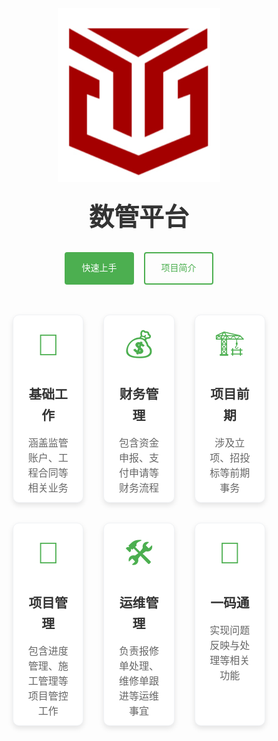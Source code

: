 <!DOCTYPE html>
<html lang="zh-CN">
<head>
  <meta charset="UTF-8">
  <meta name="viewport" content="width=device-width, initial-scale=1.0">
  <title>项目级 DIM 操作手册</title>
  <style>
    /* 全局样式重置 */
    * {
      box-sizing: border-box;
      margin: 0;
      padding: 0;
    }
    /* 定义颜色变量 */
    :root {
      --accent-color: #4CAF50;
      --text-color: #333;
      --text-light-color: #666;
      --border-color: #f0f2f5;
    }
    body {
      font-family: Arial, sans-serif;
      line-height: 1.6;
      color: var(--text-color);
    }
    .custom-header {
      display: flex;
      flex-direction: column;
      justify-content: center;
      align-items: center;
      margin-top:100px;
      margin-bottom: 3rem;
    }
    .header-logo {
      width: 260px; 
      height: auto;
    }
    .header-title {
      font-size: 2.5rem;
      margin: 24px     ;
    }
    .header-subtitle {
      font-size: 1.2rem;
      margin-bottom: 2rem;
    }
    .button-container {
      display: flex;
      gap: 1rem;
    }
    .custom-button {
      padding: 0.8rem 1.6rem;
      border: 2px solid transparent;
      border-radius: 4px;
      text-decoration: none;
      color: inherit;
      transition: all 0.3s ease;
    }
    .custom-button.primary {
      background-color: var(--accent-color);
      color: white;
    }
    .custom-button.secondary {
      background-color: transparent;
      border-color: var(--accent-color);
      color: var(--accent-color);
    }
    .custom-button:hover {
      transform: translateY(-2px);
      box-shadow: 0 4px 8px rgba(0, 0, 0, 0.1);
    }
    .custom-button.primary:hover {
      background-color: #43a047;
    }
    .custom-button.secondary:hover {
      background-color: var(--accent-color);
      color: white;
    }
    .features-section {
      text-align: center;
    }
    .features-container {
      max-width: 900px;
      margin: 0 auto;
      /* padding: 0 1rem; */
    }
    .features-grid {
      display: grid;
      grid-template-columns: repeat(3, 1fr);
      gap: 2rem; /* 增大间距 */
    }
    .feature-card {
      display: block;
      background: #fff;
      border-radius: 10px;
      padding: 10px 20px; /* 增大内边距 */
      box-shadow: 0 4px 8px rgba(0, 0, 0, 0.1); /* 简化box-shadow */
      transition: all 0.3s ease;
      text-align: center;
      border: 1px solid var(--border-color);
      color: inherit;
      text-decoration: none;
    }
    .feature-card:hover {
      transform: translateY(-5px);
      box-shadow: 0 6px 12px rgba(0, 0, 0, 0.15);
    }
    .feature-icon {
      font-size: 3rem; /* 增大图标尺寸 */
      margin-bottom: 1.5rem;
      color: var(--accent-color);
    }
    .feature-card h3 {
      color: var(--text-color);
      margin: 0 0 1rem; /* 简化margin */
      font-size: 1.3rem;
      font-weight: 600;
    }
    .feature-card p {
      color: var(--text-light-color);
      margin: 0;
      font-size: 1rem; /* 增大文字尺寸 */
      line-height: 1.5;
    }
    /* 响应式设计 */
    @media (max-width: 900px) {
     .features-grid {
        grid-template-columns: repeat(2, 1fr);
        gap: 1.8rem;
      }
    }
    @media (max-width: 600px) {
     .features-grid {
        grid-template-columns: 1fr;
        gap: 1.5rem;
      }
     .feature-card {
        padding: 1.8rem;
      }
    }
  </style>
</head>
<body>
  <section class="features-section">
    <header class="custom-header">
      <!-- 检查图片路径是否正确 -->
      <img src="./public/logo.png" alt="数管平台" class="header-logo">
      <h1 class="header-title">数管平台</h1>
      <!-- <p class="header-subtitle">建筑工程项目全生命周期数字化管理系统项目级别操作手册</p> -->
      <div class="button-container">
        <a href="/dlxt/登录系统.html" class="route-link auto-link vp-hero-action-button primary custom-button">快速上手</a>
        <a href="/introduce/index.html" class="route-link auto-link vp-hero-action-button secondary custom-button">项目简介</a>
      </div>
    </header>
    <div class="features-container">
      <div class="features-grid">
        <!-- 基础工作 -->
        <a href="/jcgz/监管账户.html" class="feature-card">
          <div class="feature-icon">🏦</div>
          <h3>基础工作</h3>
          <p>涵盖监管账户、工程合同等相关业务</p>
        </a>
        <!-- 财务管理 -->
        <a href="/cwgl/资金申报.html" class="feature-card">
          <div class="feature-icon">💰</div>
          <h3>财务管理</h3>
          <p>包含资金申报、支付申请等财务流程</p>
        </a>
        <!-- 项目前期 -->
        <a href="/xmqq/立项.html" class="feature-card">
          <div class="feature-icon">🏗️</div>
          <h3>项目前期</h3>
          <p>涉及立项、招投标等前期事务</p>
        </a>
        <!-- 项目管理 -->
        <a href="/xmgl/数据分析.html" class="feature-card">
          <div class="feature-icon">📅</div>
          <h3>项目管理</h3>
          <p>包含进度管理、施工管理等项目管控工作</p>
        </a>
        <!-- 运维管理 -->
        <a href="/ywgl/报修单.html" class="feature-card">
          <div class="feature-icon">🛠️</div>
          <h3>运维管理</h3>
          <p>负责报修单处理、维修单跟进等运维事宜</p>
        </a>
        <!-- 一码通 -->
        <a href="/ymt/反映问题.html" class="feature-card">
          <div class="feature-icon">📱</div>
          <h3>一码通</h3>
          <p>实现问题反映与处理等相关功能</p>
        </a>
      </div>
    </div>
  </section>
</body>
</html>